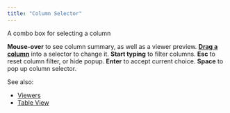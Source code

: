 ```yaml
---
title: "Column Selector"
---
```


A combo box for selecting a column

**Mouse-over** to see column summary, as well as a viewer preview.
**[Drag a column](../../datagrok/navigation/drag-and-drop.md)** into a selector to change it.
**Start typing** to filter columns.
**Esc** to reset column filter, or hide popup.
**Enter** to accept current choice.
**Space** to pop up column selector.

See also:

* [Viewers](../viewers/viewers.md)
* [Table View](../../datagrok/navigation/table-view.md)
